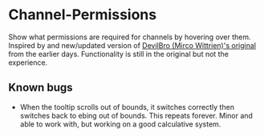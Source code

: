 # Channel-Permissions
Show what permissions are required for channels by hovering over them. Inspired by and new/updated version of [DevilBro (Mirco Wittrien)'s original](https://github.com/mwittrien/BetterDiscordAddons/tree/master/Plugins/ShowHiddenChannels) from the earlier days. Functionality is still in the original but not the experience.

## Known bugs
- When the tooltip scrolls out of bounds, it switches correctly then switches back to ebing out of bounds. This repeats forever. Minor and able to work with, but working on a good calculative system.

